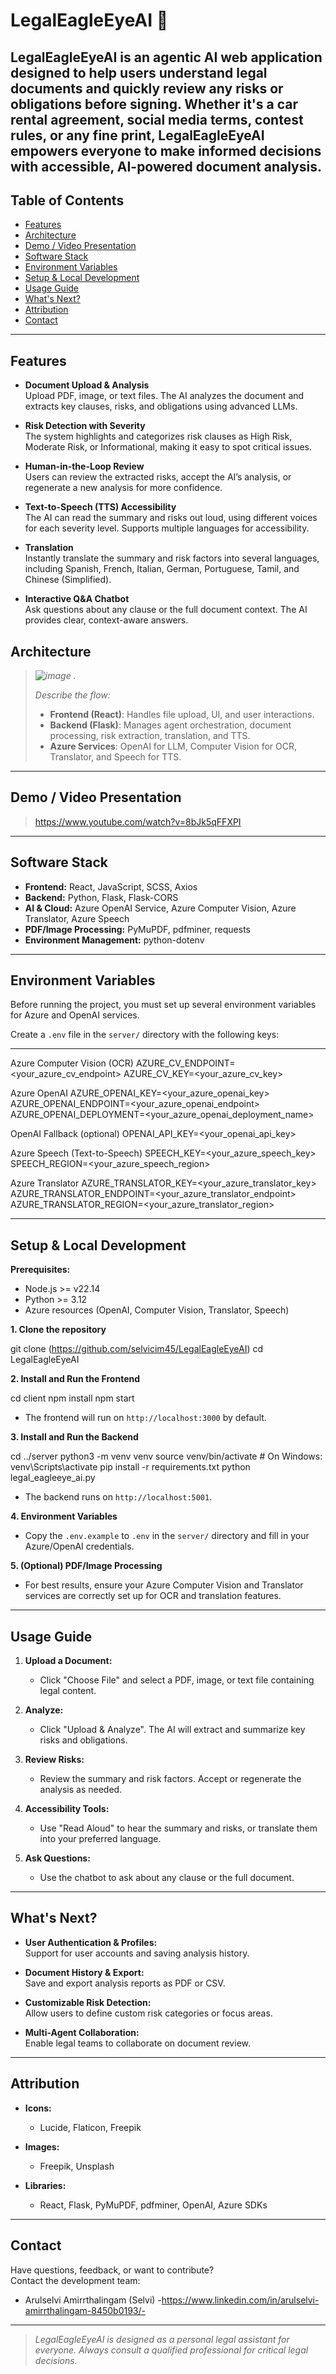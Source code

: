 # LegalEagleEyeAI 🦅

LegalEagleEyeAI is an agentic AI web application designed to help users understand legal documents and quickly review any risks or obligations before signing. Whether it's a car rental agreement, social media terms, contest rules, or any fine print, LegalEagleEyeAI empowers everyone to make informed decisions with accessible, AI-powered document analysis.
---

## Table of Contents
- [Features](#features)
- [Architecture](#architecture)
- [Demo / Video Presentation](#demo--video-presentation)
- [Software Stack](#software-stack)
- [Environment Variables](#environment-variables)
- [Setup & Local Development](#setup--local-development)
- [Usage Guide](#usage-guide)
- [What's Next?](#whats-next)
- [Attribution](#attribution)
- [Contact](#contact)

---


## Features

- **Document Upload & Analysis**  
  Upload PDF, image, or text files. The AI analyzes the document and extracts key clauses, risks, and obligations using advanced LLMs.

- **Risk Detection with Severity**  
  The system highlights and categorizes risk clauses as High Risk, Moderate Risk, or Informational, making it easy to spot critical issues.

- **Human-in-the-Loop Review**  
  Users can review the extracted risks, accept the AI’s analysis, or regenerate a new analysis for more confidence.

- **Text-to-Speech (TTS) Accessibility**  
  The AI can read the summary and risks out loud, using different voices for each severity level. Supports multiple languages for accessibility.

- **Translation**  
  Instantly translate the summary and risk factors into several languages, including Spanish, French, Italian, German, Portuguese, Tamil, and Chinese (Simplified).

- **Interactive Q&A Chatbot**  
  Ask questions about any clause or the full document context. The AI provides clear, context-aware answers.


## Architecture

> _![image](https://github.com/user-attachments/assets/ab46f92d-96e5-4a78-ba1f-cc892a6fafe8)
._
>
> 
>
> _Describe the flow:_  
> - **Frontend (React)**: Handles file upload, UI, and user interactions.  
> - **Backend (Flask)**: Manages agent orchestration, document processing, risk extraction, translation, and TTS.  
> - **Azure Services**: OpenAI for LLM, Computer Vision for OCR, Translator, and Speech for TTS.

---

## Demo / Video Presentation

> https://www.youtube.com/watch?v=8bJk5qFFXPI

---

## Software Stack

- **Frontend:** React, JavaScript, SCSS, Axios
- **Backend:** Python, Flask, Flask-CORS
- **AI & Cloud:** Azure OpenAI Service, Azure Computer Vision, Azure Translator, Azure Speech
- **PDF/Image Processing:** PyMuPDF, pdfminer, requests
- **Environment Management:** python-dotenv

---

## Environment Variables

Before running the project, you must set up several environment variables for Azure and OpenAI services.

Create a `.env` file in the `server/` directory with the following keys:

---
Azure Computer Vision (OCR)
AZURE_CV_ENDPOINT=<your_azure_cv_endpoint>
AZURE_CV_KEY=<your_azure_cv_key>

Azure OpenAI
AZURE_OPENAI_KEY=<your_azure_openai_key>
AZURE_OPENAI_ENDPOINT=<your_azure_openai_endpoint>
AZURE_OPENAI_DEPLOYMENT=<your_azure_openai_deployment_name>

OpenAI Fallback (optional)
OPENAI_API_KEY=<your_openai_api_key>

Azure Speech (Text-to-Speech)
SPEECH_KEY=<your_azure_speech_key>
SPEECH_REGION=<your_azure_speech_region>

Azure Translator
AZURE_TRANSLATOR_KEY=<your_azure_translator_key>
AZURE_TRANSLATOR_ENDPOINT=<your_azure_translator_endpoint>
AZURE_TRANSLATOR_REGION=<your_azure_translator_region>

---

## Setup & Local Development

**Prerequisites:**
- Node.js >= v22.14
- Python >= 3.12
- Azure resources (OpenAI, Computer Vision, Translator, Speech)

**1. Clone the repository**

git clone (https://github.com/selvicim45/LegalEagleEyeAI)
cd LegalEagleEyeAI

**2. Install and Run the Frontend**

cd client
npm install
npm start
- The frontend will run on `http://localhost:3000` by default.

**3. Install and Run the Backend**

cd ../server
python3 -m venv venv
source venv/bin/activate # On Windows: venv\Scripts\activate
pip install -r requirements.txt
python legal_eagleeye_ai.py
- The backend runs on `http://localhost:5001`.

**4. Environment Variables**

- Copy the `.env.example` to `.env` in the `server/` directory and fill in your Azure/OpenAI credentials.

**5. (Optional) PDF/Image Processing**

- For best results, ensure your Azure Computer Vision and Translator services are correctly set up for OCR and translation features.

---

## Usage Guide

1. **Upload a Document:**  
   - Click "Choose File" and select a PDF, image, or text file containing legal content.

2. **Analyze:**  
   - Click "Upload & Analyze". The AI will extract and summarize key risks and obligations.

3. **Review Risks:**  
   - Review the summary and risk factors. Accept or regenerate the analysis as needed.

4. **Accessibility Tools:**  
   - Use "Read Aloud" to hear the summary and risks, or translate them into your preferred language.

5. **Ask Questions:**  
   - Use the chatbot to ask about any clause or the full document.

---

## What's Next?

- **User Authentication & Profiles:**  
  Support for user accounts and saving analysis history.

- **Document History & Export:**  
  Save and export analysis reports as PDF or CSV.

- **Customizable Risk Detection:**  
  Allow users to define custom risk categories or focus areas.

- **Multi-Agent Collaboration:**  
  Enable legal teams to collaborate on document review.

---

## Attribution

- **Icons:**  
  - Lucide, Flaticon, Freepik

- **Images:**  
  - Freepik, Unsplash

- **Libraries:**  
  - React, Flask, PyMuPDF, pdfminer, OpenAI, Azure SDKs

---

## Contact

Have questions, feedback, or want to contribute?  
Contact the development team:

- Arulselvi Amirrthalingam (Selvi)
-https://www.linkedin.com/in/arulselvi-amirrthalingam-8450b0193/-


---

> _LegalEagleEyeAI is designed as a personal legal assistant for everyone. Always consult a qualified professional for critical legal decisions._
